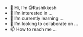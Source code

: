 - 👋 Hi, I’m @Rushikkesh
- 👀 I’m interested in ...
- 🌱 I’m currently learning ...
- 💞️ I’m looking to collaborate on ...
- 📫 How to reach me ...

<!---
Rushikkesh/Rushikkesh is a ✨ special ✨ repository because its `README.md` (this file) appears on your GitHub profile.
You can click the Preview link to take a look at your changes.
--->
